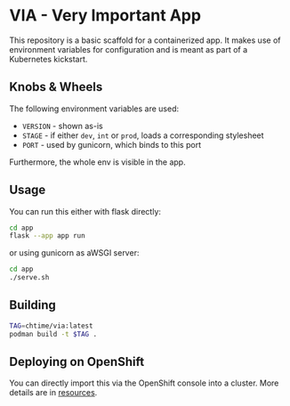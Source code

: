 # VIA - Very Important App

This repository is a basic scaffold for a containerized app. It makes use of environment variables for configuration and is meant as part of a Kubernetes kickstart.

## Knobs & Wheels

The following environment variables are used:
- `VERSION` - shown as-is 
- `STAGE` - if either `dev`, `int` or `prod`, loads a corresponding stylesheet 
- `PORT` - used by gunicorn, which binds to this port

Furthermore, the whole env is visible in the app.

## Usage

You can run this either with flask directly:
```bash
cd app
flask --app app run
```

or using gunicorn as aWSGI server:
```bash
cd app
./serve.sh
``` 

## Building

```bash
TAG=chtime/via:latest
podman build -t $TAG .
```

## Deploying on OpenShift

You can directly import this via the OpenShift console into a cluster. More details are in [resources](./resources/README.md).
